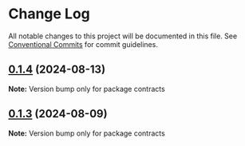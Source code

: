 # Change Log

All notable changes to this project will be documented in this file.
See [Conventional Commits](https://conventionalcommits.org) for commit guidelines.

## [0.1.4](https://github.com/coopenomics/contracts/compare/contracts@0.1.4-alpha.6...contracts@0.1.4) (2024-08-13)

**Note:** Version bump only for package contracts





## [0.1.3](https://github.com/coopenomics/contracts/compare/contracts@0.1.3-alpha.0...contracts@0.1.3) (2024-08-09)

**Note:** Version bump only for package contracts
